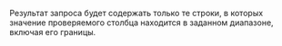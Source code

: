Результат запроса будет содержать только те строки, в которых значение проверяемого столбца находится в заданном диапазоне, включая его границы.

